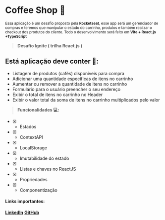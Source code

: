# **Coffee Shop** 🚀
<sup>Essa aplicação é um desafio proposto pela **Rocketseat**, esse app será um gerenciador de compras e teremos que manipular o estado do carrinho, produtos e também realizar o checkout dos produtos do cliente. Todo o desenvolvimento será feito em **Vite + React.js +TypeScript** </sup>
> **Desafio Ignite ( trilha React.js )**


## Está aplicação deve conter 📖:
- Listagem de produtos (cafés) disponíveis para compra
- Adicionar uma quantidade específicas de itens no carrinho
- Aumentar ou remover a quantidade de itens no carrinho
- Formulário para o usuário preencher o seu endereço
- Exibir o total de itens no carrinho no Header
- Exibir o valor total da soma de itens no carrinho multiplicados pelo valor

> **Funcionalidades 💻:** 
- [x] - Estados
- [x] - ContextAPI
- [x] - LocalStorage
- [x] - Imutabilidade do estado
- [x] - Listas e chaves no ReactJS
- [x] - Propriedades
- [x] - Componentização

#### Links importantes: 
**[LinkedIn](https://www.linkedin.com/in/carloslanderdahl/)**
**[GitHub](https://github.com/Carlos-Landerdahl)**


